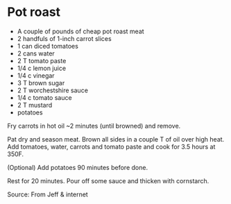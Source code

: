 # Pot roast

* A couple of pounds of cheap pot roast meat
* 2 handfuls of 1-inch carrot slices
* 1 can diced tomatoes
* 2 cans water
* 2 T tomato paste
* 1/4 c lemon juice
* 1/4 c vinegar
* 3 T brown sugar
* 2 T worchestshire sauce
* 1/4 c tomato sauce
* 2 T mustard
* potatoes

Fry carrots in hot oil ~2 minutes (until browned) and remove. 

Pat dry and season meat.  Brown all sides in a couple T of oil over high heat.  Add tomatoes, water, carrots and tomato paste and cook for 3.5 hours at 350F.

(Optional) Add potatoes 90 minutes before done.

Rest for 20 minutes.  Pour off some sauce and thicken with cornstarch.

Source: From Jeff & internet

